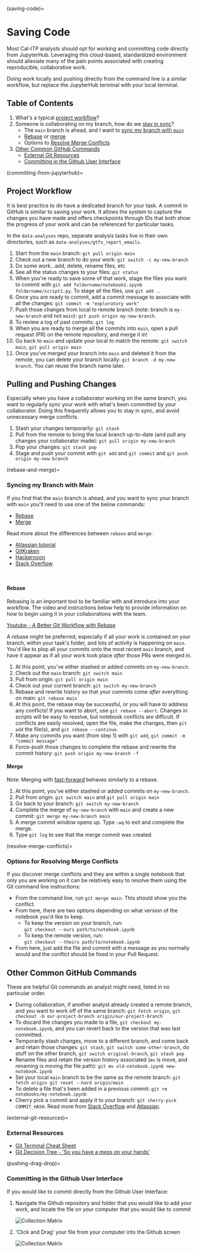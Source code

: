(saving-code)=

# Saving Code

Most Cal-ITP analysts should opt for working and committing code directly from JupyterHub. Leveraging this cloud-based, standardized environment should alleviate many of the pain points associated with creating reproducible, collaborative work.

Doing work locally and pushing directly from the command line is a similar workflow, but replace the JupyterHub terminal with your local terminal.

## Table of Contents

1. What's a typical [project workflow](#project-workflow)?
2. Someone is collaborating on my branch, how do we [stay in sync](#pulling-and-pushing-changes)?
    * The `main` branch is ahead, and I want to [sync my branch with `main`](rebase-and-merge)
    * [Rebase](#rebase) or [merge](#merge)
    * Options to [Resolve Merge Conflicts](resolve-merge-conflicts)
3. [Other Common GitHub Commands](#other-common-github-commands)
    * [External Git Resources](external-git-resources)
    * [Committing in the Github User Interface](pushing-drag-drop)

(committing-from-jupyterhub)=

## Project Workflow

It is best practice to do have a dedicated branch for your task. A commit in GitHub is similar to saving your work. It allows the system to capture the changes you have made and offers checkpoints through IDs that both show the progress of your work and can be referenced for particular tasks.

In the `data-analyses` repo, separate analysis tasks live in their own directories, such as `data-analyses/gtfs_report_emails`.

1. Start from the `main` branch: `git pull origin main`
2. Check out a new branch to do your work: `git switch -c my-new-branch`
3. Do some work...add, delete, rename files, etc
4. See all the status changes to your files: `git status`
5. When you're ready to save some of that work, stage the files you want to commit with `git add foldername/notebook1.ipynb foldername/script1.py`. To stage all the files, use `git add .`.
6. Once you are ready to commit, add a commit message to associate with all the changes: `git commit -m "exploratory work"`
7. Push those changes from local to remote branch (note: branch is `my-new-branch` and not `main`): `git push origin my-new-branch`.
8. To review a log of past commits: `git log`
9. When you are ready to merge all the commits into `main`, open a pull request (PR) on the remote repository, and merge it in!
10. Go back to `main` and update your local to match the remote: `git switch main`, `git pull origin main`
11. Once you've merged your branch into `main` and deleted it from the remote, you can delete your branch locally: `git branch -d my-new-branch`. You can reuse the branch name later.

## Pulling and Pushing Changes

Especially when you have a collaborator working on the same branch, you want to regularly sync your work with what's been committed by your collaborator. Doing this frequently allows you to stay in sync, and avoid unnecessary merge conflicts.

1. Stash your changes temporarily: `git stash`
1. Pull from the remote to bring the local branch up-to-date (and pull any changes your collaborator made): `git pull origin my-new-branch`
1. Pop your changes: `git stash pop`
1. Stage and push your commit with `git add` and `git commit` and `git push origin my-new-branch`

(rebase-and-merge)=

### Syncing my Branch with Main

If you find that the `main` branch is ahead, and you want to sync your branch with `main` you'll need to use one of the below commands:

* [Rebase](#rebase)
* [Merge](#merge)

Read more about the differences between `rebase` and `merge`:

* [Atlassian tutorial](https://www.atlassian.com/git/tutorials/merging-vs-rebasing)
* [GitKraken](https://www.gitkraken.com/learn/git/problems/git-rebase-vs-merge)
* [Hackernoon](https://hackernoon.com/git-merge-vs-rebase-whats-the-diff-76413c117333)
* [Stack Overflow](https://stackoverflow.com/questions/59622140/git-merge-vs-git-rebase-for-merge-conflict-scenarios)
<br>

#### Rebase

Rebasing is an important tool to be familiar with and introduce into your workflow. The video and instructions below help to provide information on how to begin using it in your collaborations with the team.

[Youtube - A Better Git Workflow with Rebase](https://www.youtube.com/watch?v=f1wnYdLEpgI)

A rebase might be preferred, especially if all your work is contained on your branch, within your task's folder, and lots of activity is happening on `main`. You'd like to plop all your commits onto the most recent `main` branch, and have it appear as if all your work took place *after* those PRs were merged in.

1. At this point, you've either stashed or added commits on `my-new-branch`.
2. Check out the `main` branch: `git switch main`
3. Pull from origin: `git pull origin main`
4. Check out your current branch: `git switch my-new-branch`
5. Rebase and rewrite history so that your commits come *after* everything on main: `git rebase main`
6. At this point, the rebase may be successful, or you will have to address any conflicts! If you want to abort, use `git rebase --abort`. Changes in scripts will be easy to resolve, but notebook conflicts are difficult. If conflicts are easily resolved, open the file, make the changes, then `git add` the file(s), and `git rebase --continue`.
7. Make any commits you want (from step 1) with `git add`, `git commit -m "commit message"`
8. Force-push those changes to complete the rebase and rewrite the commit history: `git push origin my-new-branch -f`

#### Merge

Note: Merging with [fast-forward](https://git-scm.com/docs/git-merge#Documentation/git-merge.txt---ff) behaves similarly to a rebase.

1. At this point, you've either stashed or added commits on `my-new-branch`.
1. Pull from origin: `git switch main` and `git pull origin main`
1. Go back to your branch: `git switch my-new-branch`
1. Complete the merge of `my-new-branch` with `main` and create a new commit: `git merge my-new-branch main`
1. A merge commit window opens up. Type `:wq` to exit and complete the merge.
1. Type `git log` to see that the merge commit was created.

(resolve-merge-conflicts)=

### Options for Resolving Merge Conflicts

If you discover merge conflicts and they are within a single notebook that only you are working on it can be relatively easy to resolve them using the Git command line instructions:

* From the command line, run `git merge main`. This should show you the conflict.
* From here, there are two options depending on what version of the notebook you'd like to keep.
    * To keep the version on your branch, run:<br/>
  `git checkout --ours path/to/notebook.ipynb`
    * To keep the remote version, run:<br/>
  `git checkout --theirs path/to/notebook.ipynb`
* From here, just add the file and commit with a message as you normally would and the conflict should be fixed in your Pull Request.

## Other Common GitHub Commands

These are helpful Git commands an analyst might need, listed in no particular order.

* During collaboration, if another analyst already created a remote branch, and you want to work off of the same branch: `git fetch origin`, `git checkout -b our-project-branch origin/our-project-branch`
* To discard the changes you made to a file, `git checkout my-notebook.ipynb`, and you can revert back to the version that was last committed.
* Temporarily stash changes, move to a different branch, and come back and retain those changes: `git stash`, `git switch some-other-branch`, do stuff on the other branch, `git switch original-branch`, `git stash pop`
* Rename files and retain the version history associated (`mv` is move, and renaming is moving the file path): `git mv old-notebook.ipynb new-notebook.ipynb`
* Set your local `main` branch to be the same as the remote branch: `git fetch origin
git reset --hard origin/main`
* To delete a file that's been added in a previous commit: `git rm notebooks/my-notebook.ipynb`
* Cherry pick a commit and apply it to your branch: `git cherry-pick COMMIT_HASH`. Read more from [Stack Overflow](https://stackoverflow.com/questions/9339429/what-does-cherry-picking-a-commit-with-git-mean) and [Atlassian](https://www.atlassian.com/git/tutorials/cherry-pick).

(external-git-resources)=

### External Resources

* [Git Terminal Cheat Sheet](https://gist.github.com/cferdinandi/ef665330286fd5d7127d)
* [Git Decision Tree - 'So you have a mess on your hands'](http://justinhileman.info/article/git-pretty/full/)

(pushing-drag-drop)=

### Committing in the Github User Interface

If you would like to commit directly from the Github User Interface:

1. Navigate the Github repository and folder that you would like to add your work, and locate the file on your computer that you would like to commit

    ![Collection Matrix](assets/step-1-gh-drag-drop.png)

1. 'Click and Drag' your file from your computer into the Github screen

    ![Collection Matrix](assets/step-2-gh-drag-drop.png)
